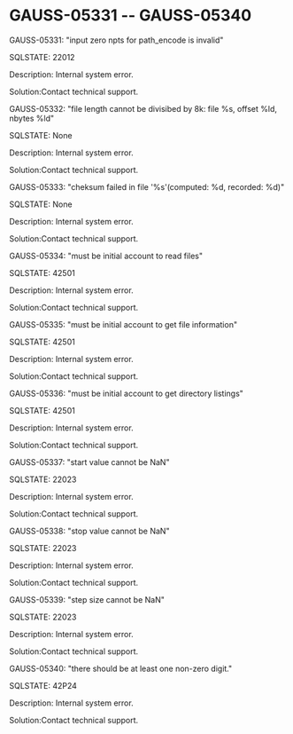 # GAUSS-05331 -- GAUSS-05340<a name="EN-US_TOPIC_0302073002"></a>

GAUSS-05331: "input zero npts for path\_encode is invalid"

SQLSTATE: 22012

Description: Internal system error.

Solution:Contact technical support.

GAUSS-05332: "file length cannot be divisibed by 8k: file %s, offset %ld, nbytes %ld"

SQLSTATE: None

Description: Internal system error.

Solution:Contact technical support.

GAUSS-05333: "cheksum failed in file '%s'\(computed: %d, recorded: %d\)"

SQLSTATE: None

Description: Internal system error.

Solution:Contact technical support.

GAUSS-05334: "must be initial account to read files"

SQLSTATE: 42501

Description: Internal system error.

Solution:Contact technical support.

GAUSS-05335: "must be initial account to get file information"

SQLSTATE: 42501

Description: Internal system error.

Solution:Contact technical support.

GAUSS-05336: "must be initial account to get directory listings"

SQLSTATE: 42501

Description: Internal system error.

Solution:Contact technical support.

GAUSS-05337: "start value cannot be NaN"

SQLSTATE: 22023

Description: Internal system error.

Solution:Contact technical support.

GAUSS-05338: "stop value cannot be NaN"

SQLSTATE: 22023

Description: Internal system error.

Solution:Contact technical support.

GAUSS-05339: "step size cannot be NaN"

SQLSTATE: 22023

Description: Internal system error.

Solution:Contact technical support.

GAUSS-05340: "there should be at least one non-zero digit."

SQLSTATE: 42P24

Description: Internal system error.

Solution:Contact technical support.

